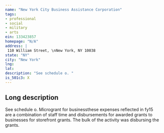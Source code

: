 ```yaml
---
name: "New York City Business Assistance Corporation"
tags:
- professional
- social
- military
- arts
ein: 133423857
homepage: "N/A"
address: |
 110 William Street, \nNew York, NY 10038
state: "NY"
city: "New York"
lng: 
lat: 
description: "See schedule o. "
is_501c3: X
---
```


## Long description

See schedule o. Microgrant for businessthese expenses reflected in fy15 are a combination of staff time and disbursements for awarded grants to businesses for storefront grants. The bulk of the activity was disbursing the grants. 
